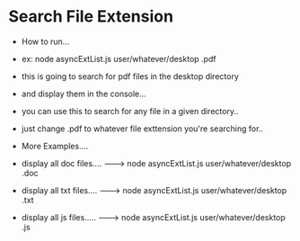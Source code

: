 # Search File Extension
- How to run...
- ex:  node asyncExtList.js user/whatever/desktop .pdf

- this is going to search for pdf files in the desktop directory
- and display them in the console...

- you can use this to search for any file in a given directory..
- just change .pdf to whatever file exttension you're searching for..

- More Examples....
- display all doc files.... --->  node asyncExtList.js user/whatever/desktop .doc
- display all txt files.... --->  node asyncExtList.js user/whatever/desktop .txt
- display all js files..... --->  node asyncExtList.js user/whatever/desktop .js
